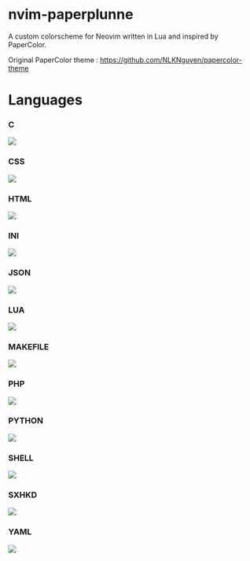 # nvim-paperplunne
A custom colorscheme for Neovim written in Lua and inspired by PaperColor.

Original PaperColor theme : https://github.com/NLKNguyen/papercolor-theme

# Languages

### C

<img src="https://gitlab.com/Plunne/miscs/-/raw/master/img_dots/nvim_paperplunne/nvim-paperplunne-c.png"/>

### CSS

<img src="https://gitlab.com/Plunne/miscs/-/raw/master/img_dots/nvim_paperplunne/nvim-paperplunne-css.png"/>

### HTML

<img src="https://gitlab.com/Plunne/miscs/-/raw/master/img_dots/nvim_paperplunne/nvim-paperplunne-html.png"/>

### INI

<img src="https://gitlab.com/Plunne/miscs/-/raw/master/img_dots/nvim_paperplunne/nvim-paperplunne-ini.png"/>

### JSON

<img src="https://gitlab.com/Plunne/miscs/-/raw/master/img_dots/nvim_paperplunne/nvim-paperplunne-json.png"/>

### LUA

<img src="https://gitlab.com/Plunne/miscs/-/raw/master/img_dots/nvim_paperplunne/nvim-paperplunne-lua.png"/>

### MAKEFILE

<img src="https://gitlab.com/Plunne/miscs/-/raw/master/img_dots/nvim_paperplunne/nvim-paperplunne-makefile.png"/>

### PHP

<img src="https://gitlab.com/Plunne/miscs/-/raw/master/img_dots/nvim_paperplunne/nvim-paperplunne-php.png"/>

### PYTHON

<img src="https://gitlab.com/Plunne/miscs/-/raw/master/img_dots/nvim_paperplunne/nvim-paperplunne-py.png"/>

### SHELL

<img src="https://gitlab.com/Plunne/miscs/-/raw/master/img_dots/nvim_paperplunne/nvim-paperplunne-sh.png"/>

### SXHKD

<img src="https://gitlab.com/Plunne/miscs/-/raw/master/img_dots/nvim_paperplunne/nvim-paperplunne-sxhkd.png"/>

### YAML

<img src="https://gitlab.com/Plunne/miscs/-/raw/master/img_dots/nvim_paperplunne/nvim-paperplunne-yaml.png"/>

